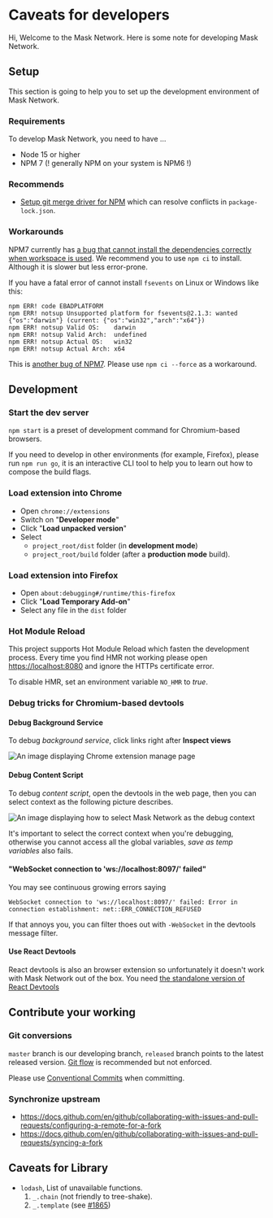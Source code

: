 # Caveats for developers

Hi, Welcome to the Mask Network. Here is some note for developing Mask Network.

## Setup

This section is going to help you to set up the development environment of Mask Network.

### Requirements

To develop Mask Network, you need to have ...

- Node 15 or higher
- NPM 7 (! generally NPM on your system is NPM6 !)

### Recommends

- [Setup git merge driver for NPM](https://www.npmjs.com/package/npm-merge-driver) which can resolve conflicts in `package-lock.json`.

### Workarounds

NPM7 currently has [a bug that cannot install the dependencies correctly when workspace is used](https://github.com/npm/cli/issues/2430). We recommend you to use `npm ci` to install. Although it is slower but less error-prone.

If you have a fatal error of cannot install `fsevents` on Linux or Windows like this:

```plain
npm ERR! code EBADPLATFORM
npm ERR! notsup Unsupported platform for fsevents@2.1.3: wanted {"os":"darwin"} (current: {"os":"win32","arch":"x64"})
npm ERR! notsup Valid OS:    darwin
npm ERR! notsup Valid Arch:  undefined
npm ERR! notsup Actual OS:   win32
npm ERR! notsup Actual Arch: x64
```

This is [another bug of NPM7](https://github.com/npm/cli/issues/2291). Please use `npm ci --force` as a workaround.

## Development

### Start the dev server

`npm start` is a preset of development command for Chromium-based browsers.

If you need to develop in other environments (for example, Firefox), please run `npm run go`, it is an interactive CLI tool to help you to learn out how to compose the build flags.

### Load extension into Chrome

- Open `chrome://extensions`
- Switch on "**Developer mode**"
- Click "**Load unpacked version**"
- Select
  - `project_root/dist` folder (in **development mode**)
  - `project_root/build` folder (after a **production mode** build).

### Load extension into Firefox

- Open `about:debugging#/runtime/this-firefox`
- Click "**Load Temporary Add-on**"
- Select any file in the `dist` folder

### Hot Module Reload

This project supports Hot Module Reload which fasten the development process. Every time you find HMR not working please open <https://localhost:8080> and ignore the HTTPs certificate error.

To disable HMR, set an environment variable `NO_HMR` to *true*.

### Debug tricks for Chromium-based devtools

#### Debug Background Service

To debug *background service*, click links right after **Inspect views**

![An image displaying Chrome extension manage page](https://user-images.githubusercontent.com/5390719/103509131-5ce0cb00-4e9d-11eb-9aec-b24b9888b863.png)

#### Debug Content Script

To debug *content script*, open the devtools in the web page, then you can select context as the following picture describes.

![An image displaying how to select Mask Network as the debug context](https://user-images.githubusercontent.com/5390719/103509436-1a6bbe00-4e9e-11eb-9b18-bde021337944.png)

It's important to select the correct context when you're debugging, otherwise you cannot access all the global variables, *save as temp variables* also fails.

#### "WebSocket connection to 'ws://localhost:8097/' failed"

You may see continuous growing errors saying

```plain
WebSocket connection to 'ws://localhost:8097/' failed: Error in connection establishment: net::ERR_CONNECTION_REFUSED
```

If that annoys you, you can filter thoes out with `-WebSocket` in the devtools message filter.

#### Use React Devtools

React devtools is also an browser extension so unfortunately it doesn't work with Mask Network out of the box. You need [the standalone version of React Devtools](https://github.com/facebook/react/tree/master/packages/react-devtools#:~:text=Chrome%20extension,instead)

## Contribute your working

### Git conversions

`master` branch is our developing branch, `released` branch points to the latest released version. [Git flow](https://github.com/nvie/gitflow) is recommended but not enforced.

Please use [Conventional Commits](https://www.conventionalcommits.org) when committing.

### Synchronize upstream

- <https://docs.github.com/en/github/collaborating-with-issues-and-pull-requests/configuring-a-remote-for-a-fork>
- <https://docs.github.com/en/github/collaborating-with-issues-and-pull-requests/syncing-a-fork>

## Caveats for Library

- `lodash`, List of unavailable functions.
  1. `_.chain` (not friendly to tree-shake).
  2. `_.template` (see [#1865](https://github.com/DimensionDev/Maskbook/issues/1865))

